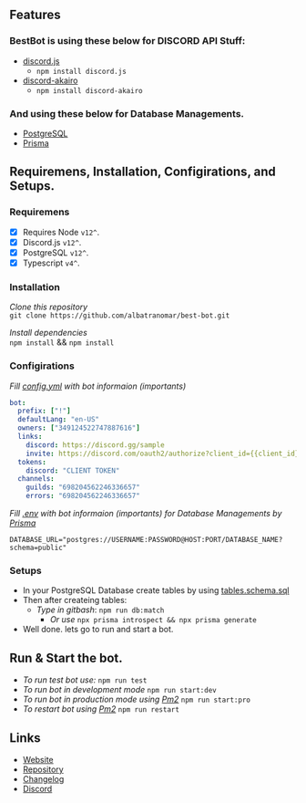 ## Features

### BestBot is using these below for DISCORD API Stuff:
  - [discord.js](https://github.com/discordjs/discord.js)
    - `npm install discord.js`
  - [discord-akairo](https://github.com/discord-akairo/discord-akairo)
    - `npm install discord-akairo`

### And using these below for Database Managements.
  - [PostgreSQL](https://www.postgresql.org/)
  - [Prisma](https://www.prisma.io/)


## Requiremens, Installation, Configirations, and Setups.

### Requiremens
  - [x] Requires Node `v12^`.
  - [x] Discord.js `v12^`.
  - [x] PostgreSQL `v12^`.
  - [x] Typescript `v4^`.

### Installation

*Clone this repository*  
`git clone https://github.com/albatranomar/best-bot.git`

*Install dependencies*  
`npm install` && `npm install`

### Configirations

*Fill [config.yml](https://github.com/albatranomar/best-bot/blob/master/config.yml.sample) with bot informaion (importants)*  
```yml
bot:
  prefix: ["!"]
  defaultLang: "en-US"
  owners: ["349124522747887616"]
  links:
    discord: https://discord.gg/sample
    invite: https://discord.com/oauth2/authorize?client_id={{client_id}}&scope=bot&permissions=8
  tokens:
    discord: "CLIENT TOKEN"
  channels:
    guilds: "698204562246336657"
    errors: "698204562246336657"
```

*Fill [.env](https://github.com/albatranomar/best-bot/blob/master/prisma/.env.sample) with bot informaion (importants) for Database Managements by [Prisma](https://www.prisma.io/)*  
```env
DATABASE_URL="postgres://USERNAME:PASSWORD@HOST:PORT/DATABASE_NAME?schema=public"
```

### Setups
  - In your PostgreSQL Database create tables by using [tables.schema.sql]()
  - Then after createing tables:
    - *Type in gitbash*: `npm run db:match`
      - *Or use* `npx prisma introspect && npx prisma generate`
  - Well done. lets go to run and start a bot.

## Run & Start the bot.
  - *To run test bot use:* `npm run test`
  - *To run bot in development mode* `npm run start:dev`
  - *To run bot in production mode using [Pm2](https://github.com/Unitech/pm2)* `npm run start:pro`
  - *To restart bot using [Pm2](https://github.com/Unitech/pm2)* `npm run restart`


## Links

- [Website](https://github.com/albatranomar/best-bot)
- [Repository](https://github.com/albatranomar/best-bot)  
- [Changelog](https://github.com/albatranomar/best-bot/releases)
- [Discord](https://discord.gg/OMARTHEBEST)  